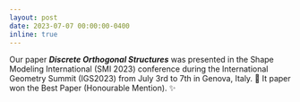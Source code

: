 ```yaml
---
layout: post
date: 2023-07-07 00:00:00-0400
inline: true
---
```


Our paper ***Discrete Orthogonal Structures*** was presented in the Shape Modeling International (SMI 2023) conference during the International Geometry Summit (IGS2023) from July 3rd to 7th in Genova, Italy. :spaghetti: It paper won the Best Paper (Honourable Mention). :sparkles:
 
